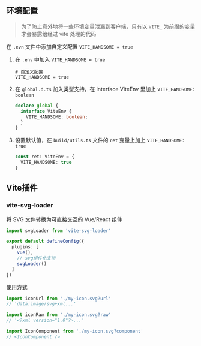 ## 环境配置

> 为了防止意外地将一些环境变量泄漏到客户端，只有以 `VITE_` 为前缀的变量才会暴露给经过 vite 处理的代码

在 `.evn` 文件中添加自定义配置 `VITE_HANDSOME = true`

1. 在 `.env` 中加入 `VITE_HANDSOME = true`

   ```shell
   # 自定义配置
   VITE_HANDSOME = true
   ```

2. 在 `global.d.ts` 加入类型支持，在 interface ViteEnv 里加上 `VITE_HANDSOME: boolean`

   ```ts
   declare global {
     interface ViteEnv {
       VITE_HANDSOME: boolean;
     }
   }
   ```

3. 设置默认值，在 `build/utils.ts` 文件的 `ret` 变量上加上 `VITE_HANDSOME: true`

   ```ts
   const ret: ViteEnv = {
     VITE_HANDSOME: true
   }
   ```


## Vite插件

### vite-svg-loader

将 SVG 文件转换为可直接交互的 Vue/React 组件

```ts
import svgLoader from 'vite-svg-loader'

export default defineConfig({
  plugins: [
    vue(), 
    // svg组件化支持
    svgLoader()
  ]
})
```

使用方式

```ts
import iconUrl from './my-icon.svg?url'
// 'data:image/svg+xml...'

import iconRaw from './my-icon.svg?raw'
// '<?xml version="1.0"?>...'

import IconComponent from './my-icon.svg?component'
// <IconComponent />
```

